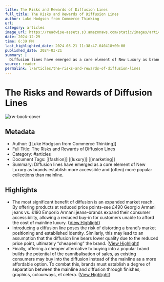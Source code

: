 ```yaml
---
title: The Risks and Rewards of Diffusion Lines
full_title: The Risks and Rewards of Diffusion Lines
author: Luke Hodgson from Commerce Thinking
url: 
category: articles
image_url: https://readwise-assets.s3.amazonaws.com/static/images/article1.be68295a7e40.png
date: 2024-12-29
time: 6:39 PM
last_highlighted_date: 2024-03-21 11:38:47.040418+00:00
published_date: 2024-03-21
summary: |
  Diffusion lines have emerged as a core element of New Luxury as brands establish more accessible and (often) more popular collections than mainline.
source: reader
permalink: l/articles/the-risks-and-rewards-of-diffusion-lines
---
```

# The Risks and Rewards of Diffusion Lines

![rw-book-cover](https://readwise-assets.s3.amazonaws.com/static/images/article1.be68295a7e40.png)

## Metadata
- Author: [[Luke Hodgson from Commerce Thinking]]
- Full Title: The Risks and Rewards of Diffusion Lines
- Category: #articles
- Document Tags: [[fashion]] [[luxury]] [[marketing]] 
- Summary: Diffusion lines have emerged as a core element of New Luxury as brands establish more accessible and (often) more popular collections than mainline.

## Highlights
- The most significant benefit of diffusion is an expanded market reach. By offering products at reduced price points–see £490 Georgio Armani jeans vs. £190 Emporio Armani jeans–brands expand their consumer accessibility, allowing a reduced buy-in for customers unable to afford the cost of mainline luxury. ([View Highlight](https://read.readwise.io/read/01hsgcqfmcxa5shkvcxfzfva20))
- Introducing a diffusion line poses the risk of distorting a brand’s market positioning and established identity. Similarly, this may lead to an assumption that the diffusion line bears lower quality due to the reduced price point, ultimately “cheapening” the brand. ([View Highlight](https://read.readwise.io/read/01hsgcvzy66sgpzdng3qkd1tjy))
- Finally, offering a cheaper alternative to buying into a popular brand builds the potential of the cannibalisation of sales, as existing consumers may buy into the diffusion instead of the mainline as a more affordable option. To combat this, brands must establish a degree of separation between the mainline and diffusion through finishes, graphics, colourways, et cetera. ([View Highlight](https://read.readwise.io/read/01hsgcwwjgqcxs0jwvrb400pzg))


